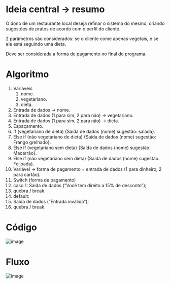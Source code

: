 # Ideia central → resumo

O dono de um restaurante local deseja refinar o sistema do mesmo, criando sugestões de pratos de acordo com o perfil do cliente.

2 parâmetros são considerados: se o cliente come apenas vegetais, e se ele está seguindo uma dieta.

Deve ser considerada a forma de pagamento no final do programa.

# Algoritmo

<aside>

1. Variáveis
    1. nome.
    2. vegetariano.
    3. dieta.
2. Entrada de dados → nome.
3. Entrada de dados (1 para sim, 2 para não) → vegetariano.
4. Entrada de dados (1 para sim, 2 para não) → dieta.
5. Espaçamento.
6. If (vegetariano de dieta) {Saída de dados (nome) sugestão: salada}.
7. Else if (não vegetariano de dieta) {Saída de dados (nome) sugestão: Frango grelhado}.
8. Else if (vegetariano sem dieta) {Saída de dados (nome) sugestão: Macarrão}.
9. Else if (não vegetariano sem dieta) {Saída de dados (nome) sugestão: Feijoada}.
10. Variável → forma de pagamento = entrada de dados (1 para dinheiro, 2 para cartão).
11. Switch (forma de pagamento)
12. caso 1: Saída de dados (”Você tem direito a 15% de desconto”);
13. quebra / break.
14. default:
15. Saída de dados (”Entrada inválida”);
16. quebra / break.

</aside>

# Código


![image](https://github.com/user-attachments/assets/4106dbee-dd74-4acb-8de1-2521739bae5c)


# Fluxo


![image](https://github.com/user-attachments/assets/4673b255-be27-4067-8a5a-e5d0ace6d59c)


